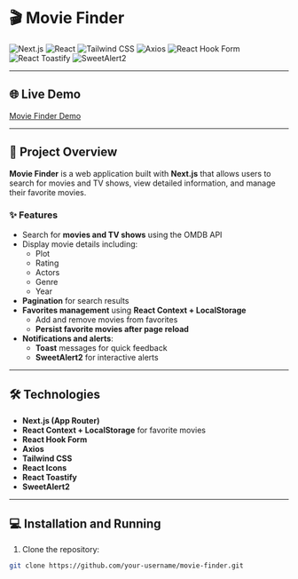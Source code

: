# 🎬 Movie Finder

![Next.js](https://img.shields.io/badge/Next.js-black?style=for-the-badge&logo=next.js)
![React](https://img.shields.io/badge/React-61DAFB?style=for-the-badge&logo=react&logoColor=black)
![Tailwind CSS](https://img.shields.io/badge/Tailwind%20CSS-06B6D4?style=for-the-badge&logo=tailwind-css&logoColor=white)
![Axios](https://img.shields.io/badge/Axios-5A29E4?style=for-the-badge)
![React Hook Form](https://img.shields.io/badge/React%20Hook%20Form-EC5990?style=for-the-badge)
![React Toastify](https://img.shields.io/badge/React%20Toastify-FF3C00?style=for-the-badge)
![SweetAlert2](https://img.shields.io/badge/SweetAlert2-FF6F61?style=for-the-badge)

---

## 🌐 Live Demo
[Movie Finder Demo](https://your-demo-link.com)  <!-- Replace with your demo link -->

---

## 🎥 Project Overview
**Movie Finder** is a web application built with **Next.js** that allows users to search for movies and TV shows, view detailed information, and manage their favorite movies.

### ✨ Features
- Search for **movies and TV shows** using the OMDB API  
- Display movie details including:
  - Plot  
  - Rating  
  - Actors  
  - Genre  
  - Year  
- **Pagination** for search results  
- **Favorites management** using **React Context + LocalStorage**  
  - Add and remove movies from favorites  
  - **Persist favorite movies after page reload**  
- **Notifications and alerts**:
  - **Toast** messages for quick feedback  
  - **SweetAlert2** for interactive alerts  

---

## 🛠 Technologies
- **Next.js (App Router)**  
- **React Context + LocalStorage** for favorite movies  
- **React Hook Form**  
- **Axios**  
- **Tailwind CSS**  
- **React Icons**  
- **React Toastify**  
- **SweetAlert2**  

---

## 💻 Installation and Running

1. Clone the repository:
```bash
git clone https://github.com/your-username/movie-finder.git

